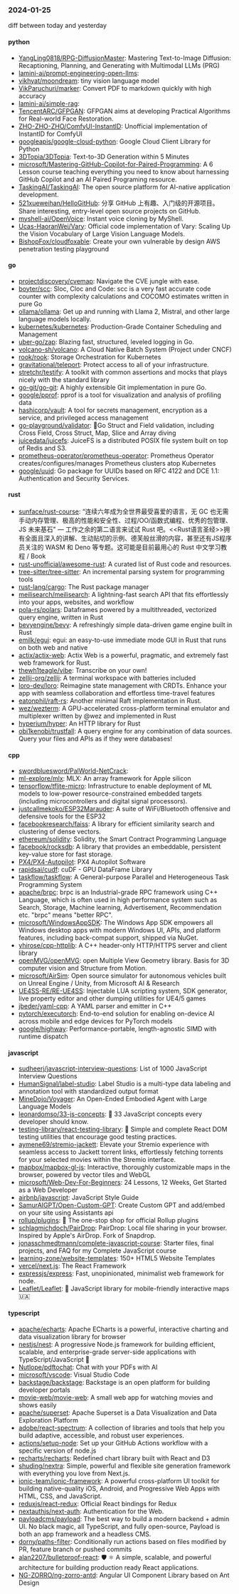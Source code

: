### 2024-01-25
diff between today and yesterday

#### python
* [YangLing0818/RPG-DiffusionMaster](https://github.com/YangLing0818/RPG-DiffusionMaster): Mastering Text-to-Image Diffusion: Recaptioning, Planning, and Generating with Multimodal LLMs (PRG)
* [lamini-ai/prompt-engineering-open-llms](https://github.com/lamini-ai/prompt-engineering-open-llms): 
* [vikhyat/moondream](https://github.com/vikhyat/moondream): tiny vision language model
* [VikParuchuri/marker](https://github.com/VikParuchuri/marker): Convert PDF to markdown quickly with high accuracy
* [lamini-ai/simple-rag](https://github.com/lamini-ai/simple-rag): 
* [TencentARC/GFPGAN](https://github.com/TencentARC/GFPGAN): GFPGAN aims at developing Practical Algorithms for Real-world Face Restoration.
* [ZHO-ZHO-ZHO/ComfyUI-InstantID](https://github.com/ZHO-ZHO-ZHO/ComfyUI-InstantID): Unofficial implementation of InstantID for ComfyUI
* [googleapis/google-cloud-python](https://github.com/googleapis/google-cloud-python): Google Cloud Client Library for Python
* [3DTopia/3DTopia](https://github.com/3DTopia/3DTopia): Text-to-3D Generation within 5 Minutes
* [microsoft/Mastering-GitHub-Copilot-for-Paired-Programming](https://github.com/microsoft/Mastering-GitHub-Copilot-for-Paired-Programming): A 6 Lesson course teaching everything you need to know about harnessing GitHub Copilot and an AI Paired Programing resource.
* [TaskingAI/TaskingAI](https://github.com/TaskingAI/TaskingAI): The open source platform for AI-native application development.
* [521xueweihan/HelloGitHub](https://github.com/521xueweihan/HelloGitHub): 分享 GitHub 上有趣、入门级的开源项目。Share interesting, entry-level open source projects on GitHub.
* [myshell-ai/OpenVoice](https://github.com/myshell-ai/OpenVoice): Instant voice cloning by MyShell.
* [Ucas-HaoranWei/Vary](https://github.com/Ucas-HaoranWei/Vary): Official code implementation of Vary: Scaling Up the Vision Vocabulary of Large Vision Language Models.
* [BishopFox/cloudfoxable](https://github.com/BishopFox/cloudfoxable): Create your own vulnerable by design AWS penetration testing playground

#### go
* [projectdiscovery/cvemap](https://github.com/projectdiscovery/cvemap): Navigate the CVE jungle with ease.
* [boyter/scc](https://github.com/boyter/scc): Sloc, Cloc and Code: scc is a very fast accurate code counter with complexity calculations and COCOMO estimates written in pure Go
* [ollama/ollama](https://github.com/ollama/ollama): Get up and running with Llama 2, Mistral, and other large language models locally.
* [kubernetes/kubernetes](https://github.com/kubernetes/kubernetes): Production-Grade Container Scheduling and Management
* [uber-go/zap](https://github.com/uber-go/zap): Blazing fast, structured, leveled logging in Go.
* [volcano-sh/volcano](https://github.com/volcano-sh/volcano): A Cloud Native Batch System (Project under CNCF)
* [rook/rook](https://github.com/rook/rook): Storage Orchestration for Kubernetes
* [gravitational/teleport](https://github.com/gravitational/teleport): Protect access to all of your infrastructure.
* [stretchr/testify](https://github.com/stretchr/testify): A toolkit with common assertions and mocks that plays nicely with the standard library
* [go-git/go-git](https://github.com/go-git/go-git): A highly extensible Git implementation in pure Go.
* [google/pprof](https://github.com/google/pprof): pprof is a tool for visualization and analysis of profiling data
* [hashicorp/vault](https://github.com/hashicorp/vault): A tool for secrets management, encryption as a service, and privileged access management
* [go-playground/validator](https://github.com/go-playground/validator): 💯Go Struct and Field validation, including Cross Field, Cross Struct, Map, Slice and Array diving
* [juicedata/juicefs](https://github.com/juicedata/juicefs): JuiceFS is a distributed POSIX file system built on top of Redis and S3.
* [prometheus-operator/prometheus-operator](https://github.com/prometheus-operator/prometheus-operator): Prometheus Operator creates/configures/manages Prometheus clusters atop Kubernetes
* [google/uuid](https://github.com/google/uuid): Go package for UUIDs based on RFC 4122 and DCE 1.1: Authentication and Security Services.

#### rust
* [sunface/rust-course](https://github.com/sunface/rust-course): “连续六年成为全世界最受喜爱的语言，无 GC 也无需手动内存管理、极高的性能和安全性、过程/OO/函数式编程、优秀的包管理、JS 未来基石" — 工作之余的第二语言来试试 Rust 吧。<<Rust语言圣经>>拥有全面且深入的讲解、生动贴切的示例、德芙般丝滑的内容，甚至还有JS程序员关注的 WASM 和 Deno 等专题。这可能是目前最用心的 Rust 中文学习教程 / Book
* [rust-unofficial/awesome-rust](https://github.com/rust-unofficial/awesome-rust): A curated list of Rust code and resources.
* [tree-sitter/tree-sitter](https://github.com/tree-sitter/tree-sitter): An incremental parsing system for programming tools
* [rust-lang/cargo](https://github.com/rust-lang/cargo): The Rust package manager
* [meilisearch/meilisearch](https://github.com/meilisearch/meilisearch): A lightning-fast search API that fits effortlessly into your apps, websites, and workflow
* [pola-rs/polars](https://github.com/pola-rs/polars): Dataframes powered by a multithreaded, vectorized query engine, written in Rust
* [bevyengine/bevy](https://github.com/bevyengine/bevy): A refreshingly simple data-driven game engine built in Rust
* [emilk/egui](https://github.com/emilk/egui): egui: an easy-to-use immediate mode GUI in Rust that runs on both web and native
* [actix/actix-web](https://github.com/actix/actix-web): Actix Web is a powerful, pragmatic, and extremely fast web framework for Rust.
* [thewh1teagle/vibe](https://github.com/thewh1teagle/vibe): Transcribe on your own!
* [zellij-org/zellij](https://github.com/zellij-org/zellij): A terminal workspace with batteries included
* [loro-dev/loro](https://github.com/loro-dev/loro): Reimagine state management with CRDTs. Enhance your app with seamless collaboration and effortless time-travel features
* [eatonphil/raft-rs](https://github.com/eatonphil/raft-rs): Another minimal Raft implementation in Rust.
* [wez/wezterm](https://github.com/wez/wezterm): A GPU-accelerated cross-platform terminal emulator and multiplexer written by @wez and implemented in Rust
* [hyperium/hyper](https://github.com/hyperium/hyper): An HTTP library for Rust
* [obi1kenobi/trustfall](https://github.com/obi1kenobi/trustfall): A query engine for any combination of data sources. Query your files and APIs as if they were databases!

#### cpp
* [swordbluesword/PalWorld-NetCrack](https://github.com/swordbluesword/PalWorld-NetCrack): 
* [ml-explore/mlx](https://github.com/ml-explore/mlx): MLX: An array framework for Apple silicon
* [tensorflow/tflite-micro](https://github.com/tensorflow/tflite-micro): Infrastructure to enable deployment of ML models to low-power resource-constrained embedded targets (including microcontrollers and digital signal processors).
* [justcallmekoko/ESP32Marauder](https://github.com/justcallmekoko/ESP32Marauder): A suite of WiFi/Bluetooth offensive and defensive tools for the ESP32
* [facebookresearch/faiss](https://github.com/facebookresearch/faiss): A library for efficient similarity search and clustering of dense vectors.
* [ethereum/solidity](https://github.com/ethereum/solidity): Solidity, the Smart Contract Programming Language
* [facebook/rocksdb](https://github.com/facebook/rocksdb): A library that provides an embeddable, persistent key-value store for fast storage.
* [PX4/PX4-Autopilot](https://github.com/PX4/PX4-Autopilot): PX4 Autopilot Software
* [rapidsai/cudf](https://github.com/rapidsai/cudf): cuDF - GPU DataFrame Library
* [taskflow/taskflow](https://github.com/taskflow/taskflow): A General-purpose Parallel and Heterogeneous Task Programming System
* [apache/brpc](https://github.com/apache/brpc): brpc is an Industrial-grade RPC framework using C++ Language, which is often used in high performance system such as Search, Storage, Machine learning, Advertisement, Recommendation etc. "brpc" means "better RPC".
* [microsoft/WindowsAppSDK](https://github.com/microsoft/WindowsAppSDK): The Windows App SDK empowers all Windows desktop apps with modern Windows UI, APIs, and platform features, including back-compat support, shipped via NuGet.
* [yhirose/cpp-httplib](https://github.com/yhirose/cpp-httplib): A C++ header-only HTTP/HTTPS server and client library
* [openMVG/openMVG](https://github.com/openMVG/openMVG): open Multiple View Geometry library. Basis for 3D computer vision and Structure from Motion.
* [microsoft/AirSim](https://github.com/microsoft/AirSim): Open source simulator for autonomous vehicles built on Unreal Engine / Unity, from Microsoft AI & Research
* [UE4SS-RE/RE-UE4SS](https://github.com/UE4SS-RE/RE-UE4SS): Injectable LUA scripting system, SDK generator, live property editor and other dumping utilities for UE4/5 games
* [jbeder/yaml-cpp](https://github.com/jbeder/yaml-cpp): A YAML parser and emitter in C++
* [pytorch/executorch](https://github.com/pytorch/executorch): End-to-end solution for enabling on-device AI across mobile and edge devices for PyTorch models
* [google/highway](https://github.com/google/highway): Performance-portable, length-agnostic SIMD with runtime dispatch

#### javascript
* [sudheerj/javascript-interview-questions](https://github.com/sudheerj/javascript-interview-questions): List of 1000 JavaScript Interview Questions
* [HumanSignal/label-studio](https://github.com/HumanSignal/label-studio): Label Studio is a multi-type data labeling and annotation tool with standardized output format
* [MineDojo/Voyager](https://github.com/MineDojo/Voyager): An Open-Ended Embodied Agent with Large Language Models
* [leonardomso/33-js-concepts](https://github.com/leonardomso/33-js-concepts): 📜 33 JavaScript concepts every developer should know.
* [testing-library/react-testing-library](https://github.com/testing-library/react-testing-library): 🐐 Simple and complete React DOM testing utilities that encourage good testing practices.
* [aymene69/stremio-jackett](https://github.com/aymene69/stremio-jackett): Elevate your Stremio experience with seamless access to Jackett torrent links, effortlessly fetching torrents for your selected movies within the Stremio interface.
* [mapbox/mapbox-gl-js](https://github.com/mapbox/mapbox-gl-js): Interactive, thoroughly customizable maps in the browser, powered by vector tiles and WebGL
* [microsoft/Web-Dev-For-Beginners](https://github.com/microsoft/Web-Dev-For-Beginners): 24 Lessons, 12 Weeks, Get Started as a Web Developer
* [airbnb/javascript](https://github.com/airbnb/javascript): JavaScript Style Guide
* [SamurAIGPT/Open-Custom-GPT](https://github.com/SamurAIGPT/Open-Custom-GPT): Create Custom GPT and add/embed on your site using Assistants api
* [rollup/plugins](https://github.com/rollup/plugins): 🍣 The one-stop shop for official Rollup plugins
* [schlagmichdoch/PairDrop](https://github.com/schlagmichdoch/PairDrop): PairDrop: Local file sharing in your browser. Inspired by Apple's AirDrop. Fork of Snapdrop.
* [jonasschmedtmann/complete-javascript-course](https://github.com/jonasschmedtmann/complete-javascript-course): Starter files, final projects, and FAQ for my Complete JavaScript course
* [learning-zone/website-templates](https://github.com/learning-zone/website-templates): 150+ HTML5 Website Templates
* [vercel/next.js](https://github.com/vercel/next.js): The React Framework
* [expressjs/express](https://github.com/expressjs/express): Fast, unopinionated, minimalist web framework for node.
* [Leaflet/Leaflet](https://github.com/Leaflet/Leaflet): 🍃 JavaScript library for mobile-friendly interactive maps 🇺🇦

#### typescript
* [apache/echarts](https://github.com/apache/echarts): Apache ECharts is a powerful, interactive charting and data visualization library for browser
* [nestjs/nest](https://github.com/nestjs/nest): A progressive Node.js framework for building efficient, scalable, and enterprise-grade server-side applications with TypeScript/JavaScript 🚀
* [Nutlope/pdftochat](https://github.com/Nutlope/pdftochat): Chat with your PDFs with AI
* [microsoft/vscode](https://github.com/microsoft/vscode): Visual Studio Code
* [backstage/backstage](https://github.com/backstage/backstage): Backstage is an open platform for building developer portals
* [movie-web/movie-web](https://github.com/movie-web/movie-web): A small web app for watching movies and shows easily
* [apache/superset](https://github.com/apache/superset): Apache Superset is a Data Visualization and Data Exploration Platform
* [adobe/react-spectrum](https://github.com/adobe/react-spectrum): A collection of libraries and tools that help you build adaptive, accessible, and robust user experiences.
* [actions/setup-node](https://github.com/actions/setup-node): Set up your GitHub Actions workflow with a specific version of node.js
* [recharts/recharts](https://github.com/recharts/recharts): Redefined chart library built with React and D3
* [shuding/nextra](https://github.com/shuding/nextra): Simple, powerful and flexible site generation framework with everything you love from Next.js.
* [ionic-team/ionic-framework](https://github.com/ionic-team/ionic-framework): A powerful cross-platform UI toolkit for building native-quality iOS, Android, and Progressive Web Apps with HTML, CSS, and JavaScript.
* [reduxjs/react-redux](https://github.com/reduxjs/react-redux): Official React bindings for Redux
* [nextauthjs/next-auth](https://github.com/nextauthjs/next-auth): Authentication for the Web.
* [payloadcms/payload](https://github.com/payloadcms/payload): The best way to build a modern backend + admin UI. No black magic, all TypeScript, and fully open-source, Payload is both an app framework and a headless CMS.
* [dorny/paths-filter](https://github.com/dorny/paths-filter): Conditionally run actions based on files modified by PR, feature branch or pushed commits
* [alan2207/bulletproof-react](https://github.com/alan2207/bulletproof-react): 🛡️ ⚛️ A simple, scalable, and powerful architecture for building production ready React applications.
* [NG-ZORRO/ng-zorro-antd](https://github.com/NG-ZORRO/ng-zorro-antd): Angular UI Component Library based on Ant Design
